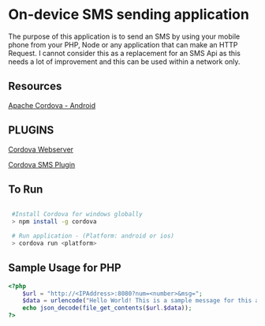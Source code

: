 # On-device SMS sending application

The purpose of this application is to send an SMS by using your mobile phone from your PHP, Node or any application that can make an HTTP Request. I cannot consider this as a replacement for an SMS Api as this needs a lot of improvement and this can be used within a network only.

## Resources

[Apache Cordova - Android](https://cordova.apache.org/docs/en/10.x/guide/platforms/android/index.html)

## PLUGINS

[Cordova Webserver](https://github.com/bykof/cordova-plugin-webserver)

[Cordova SMS Plugin](https://github.com/cordova-sms/cordova-sms-plugin)

## To Run

```bash

 #Install Cordova for windows globally
 > npm install -g cordova

 # Run application - (Platform: android or ios)
 > cordova run <platform>

```

## Sample Usage for PHP
```php
<?php
	$url = "http://<IPAddress>:8080?num=<number>&msg=";
	$data = urlencode("Hello World! This is a sample message for this application =>");
	echo json_decode(file_get_contents($url.$data));
?>
```

